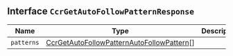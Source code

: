 ## Interface `CcrGetAutoFollowPatternResponse`

| Name | Type | Description |
| - | - | - |
| `patterns` | [CcrGetAutoFollowPatternAutoFollowPattern](./CcrGetAutoFollowPatternAutoFollowPattern.md)[] | &nbsp; |
